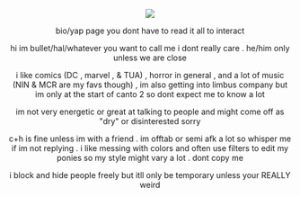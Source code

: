 <div align="center">

![](https://komarev.com/ghpvc/?username=bitethebullett&color=850305&label=freaks&abbreviated=true) 

bio/yap page you dont have to read it all to interact

hi im bullet/hal/whatever you want to call me i dont really care . he/him only unless we are close

i like comics (DC , marvel , & TUA) , horror in general , and a lot of music (NIN & MCR are my favs though) , im also getting into limbus company but im only at the start of canto 2 so dont expect me to know a lot

im not very energetic or great at talking to people and might come off as "dry" or disinterested sorry

c+h is fine unless im with a friend . im offtab or semi afk a lot so whisper me if im not replying .
i like messing with colors and often use filters to edit my ponies so my style might vary a lot . dont copy me

i block and hide people freely but itll only be temporary unless your REALLY weird

</div>

